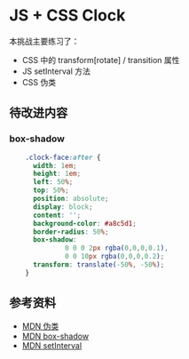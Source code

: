 # JS + CSS Clock

本挑战主要练习了：

- CSS 中的 transform[rotate] / transition 属性
- JS setInterval 方法
- CSS 伪类

## 待改进内容

### box-shadow

```css
    .clock-face:after {
      width: 1em;
      height: 1em;
      left: 50%;
      top: 50%;
      position: absolute;
      display: block;
      content: '';
      background-color: #a8c5d1;
      border-radius: 50%;
      box-shadow:
              0 0 0 2px rgba(0,0,0,0.1),
              0 0 10px rgba(0,0,0,0.2);
      transform: translate(-50%, -50%);
    }
```

## 参考资料

- [MDN 伪类](https://developer.mozilla.org/zh-CN/docs/Learn/CSS/Building_blocks/Selectors/Pseudo-classes_and_pseudo-elements)
- [MDN box-shadow](https://developer.mozilla.org/zh-CN/docs/Web/CSS/box-shadow)
- [MDN setInterval](https://developer.mozilla.org/zh-CN/docs/Web/API/Window/setInterval)